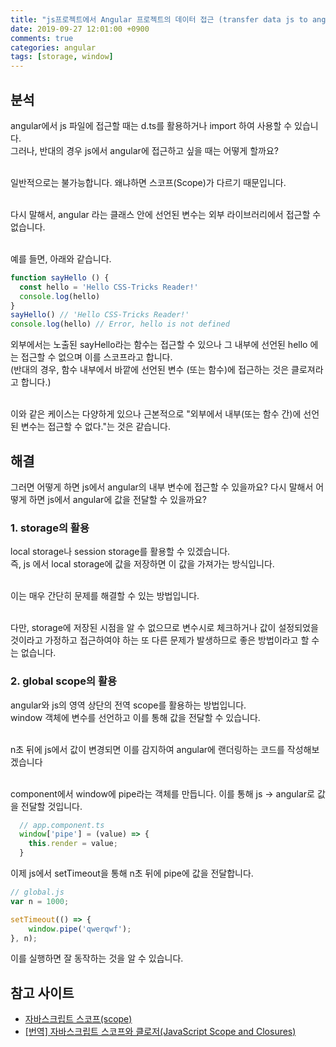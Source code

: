 ```yaml
---
title: "js프로젝트에서 Angular 프로젝트의 데이터 접근 (transfer data js to angular)"
date: 2019-09-27 12:01:00 +0900
comments: true
categories: angular
tags: [storage, window]
---
```



## 분석
angular에서 js 파일에 접근할 때는 d.ts를 활용하거나 import 하여 사용할 수 있습니다.<br>
그러나, 반대의 경우 js에서 angular에 접근하고 싶을 때는 어떻게 할까요?<br><br>

일반적으로는 불가능합니다. 왜냐하면 스코프(Scope)가 다르기 때문입니다.<br><br>

다시 말해서, angular 라는 클래스 안에 선언된 변수는 외부 라이브러리에서 접근할 수 없습니다.<br><br>

예를 들면, 아래와 같습니다.


```js
function sayHello () {
  const hello = 'Hello CSS-Tricks Reader!'
  console.log(hello)
}
sayHello() // 'Hello CSS-Tricks Reader!'
console.log(hello) // Error, hello is not defined
```

외부에서는 노출된 sayHello라는 함수는 접근할 수 있으나 그 내부에 선언된 hello 에는 접근할 수 없으며 이를 스코프라고 합니다.<br>
(반대의 경우, 함수 내부에서 바깥에 선언된 변수 (또는 함수)에 접근하는 것은 클로져라고 합니다.)<br><br>

이와 같은 케이스는 다양하게 있으나 근본적으로 "외부에서 내부(또는 함수 간)에 선언된 변수는 접근할 수 없다."는 것은 같습니다.


## 해결

그러면 어떻게 하면 js에서 angular의 내부 변수에 접근할 수 있을까요? 다시 말해서 어떻게 하면 js에서 angular에 값을 전달할 수 있을까요?

### 1. storage의 활용

local storage나 session storage를 활용할 수 있겠습니다. <br>
즉, js 에서 local storage에 값을 저장하면 이 값을 가져가는 방식입니다. <br><br>

이는 매우 간단히 문제를 해결할 수 있는 방법입니다.<br><br>

다만, storage에 저장된 시점을 알 수 없으므로 변수시로 체크하거나 값이 설정되었을 것이라고 가정하고 접근하여야 하는 또 다른 문제가 발생하므로 좋은 방법이라고 할 수는 없습니다.


### 2. global scope의 활용

angular와 js의 영역 상단의 전역 scope를 활용하는 방법입니다.<br>
window 객체에 변수를 선언하고 이를 통해 값을 전달할 수 있습니다.<br><br>

n초 뒤에 js에서 값이 변경되면 이를 감지하여 angular에 랜더링하는 코드를 작성해보겠습니다<br><br>

component에서 window에 pipe라는 객체를 만듭니다. 이를 통해 js -> angular로 값을 전달할 것입니다.
```ts
  // app.component.ts
  window['pipe'] = (value) => { 
    this.render = value;
  }    
```

이제 js에서 setTimeout을 통해 n초 뒤에 pipe에 값을 전달합니다.
```js
// global.js
var n = 1000;

setTimeout(() => {
	window.pipe('qwerqwf');
}, n);
```

이를 실행하면 잘 동작하는 것을 알 수 있습니다.



## 참고 사이트
- [자바스크립트 스코프(scope)](https://yuddomack.tistory.com/entry/%EC%9E%90%EB%B0%94%EC%8A%A4%ED%81%AC%EB%A6%BD%ED%8A%B8-%EC%8A%A4%EC%BD%94%ED%94%84scope)
- [[번역] 자바스크립트 스코프와 클로저(JavaScript Scope and Closures)](https://medium.com/@khwsc1/%EB%B2%88%EC%97%AD-%EC%9E%90%EB%B0%94%EC%8A%A4%ED%81%AC%EB%A6%BD%ED%8A%B8-%EC%8A%A4%EC%BD%94%ED%94%84%EC%99%80-%ED%81%B4%EB%A1%9C%EC%A0%80-javascript-scope-and-closures-8d402c976d19)